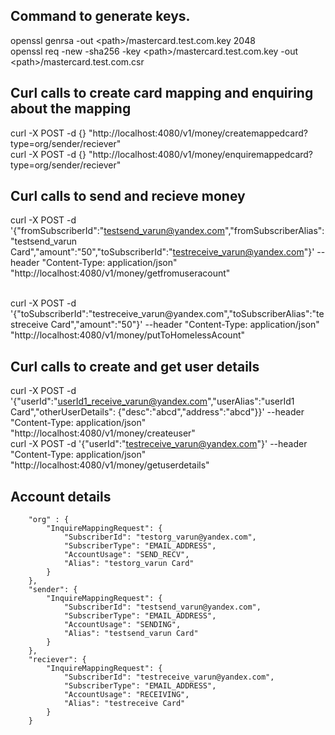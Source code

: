 <h2>Command to generate keys.</h2>

openssl genrsa -out &lt;path&gt;/mastercard.test.com.key 2048 <br>
openssl req -new -sha256 -key &lt;path&gt;/mastercard.test.com.key -out &lt;path&gt;/mastercard.test.com.csr

<h2>Curl calls to create card mapping and enquiring about the mapping</h2>
curl -X POST -d {} "http://localhost:4080/v1/money/createmappedcard?type=org/sender/reciever" <br>
curl -X POST -d {} "http://localhost:4080/v1/money/enquiremappedcard?type=org/sender/reciever"

<h2>Curl calls to send and recieve money</h2>

curl -X POST -d '{"fromSubscriberId":"testsend_varun@yandex.com","fromSubscriberAlias":"testsend_varun Card","amount":"50","toSubscriberId":"testreceive_varun@yandex.com"}' --header "Content-Type: application/json" "http://localhost:4080/v1/money/getfromuseracount"

<br>
curl -X POST -d '{"toSubscriberId":"testreceive_varun@yandex.com","toSubscriberAlias":"testreceive Card","amount":"50"}' --header "Content-Type: application/json" "http://localhost:4080/v1/money/putToHomelessAcount" 

<h2>Curl calls to create and get user details</h2>

curl -X POST -d '{"userId":"userId1_receive_varun@yandex.com","userAlias":"userId1 Card","otherUserDetails": {"desc":"abcd","address":"abcd"}}' --header "Content-Type: application/json" "http://localhost:4080/v1/money/createuser"
<br>
curl -X POST -d '{"userId":"testreceive_varun@yandex.com"}' --header "Content-Type: application/json" "http://localhost:4080/v1/money/getuserdetails" 

<h2> Account details </h2>

        "org" : {
            "InquireMappingRequest": {
                "SubscriberId": "testorg_varun@yandex.com",
                "SubscriberType": "EMAIL_ADDRESS",
                "AccountUsage": "SEND_RECV",
                "Alias": "testorg_varun Card"
            }
        },
        "sender": {
            "InquireMappingRequest": {
                "SubscriberId": "testsend_varun@yandex.com",
                "SubscriberType": "EMAIL_ADDRESS",
                "AccountUsage": "SENDING",
                "Alias": "testsend_varun Card"
            }
        },
        "reciever": {
            "InquireMappingRequest": {
                "SubscriberId": "testreceive_varun@yandex.com",
                "SubscriberType": "EMAIL_ADDRESS",
                "AccountUsage": "RECEIVING",
                "Alias": "testreceive Card"
            }
        }
